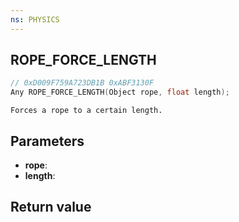 ```yaml
---
ns: PHYSICS
---
```

## ROPE_FORCE_LENGTH

```c
// 0xD009F759A723DB1B 0xABF3130F
Any ROPE_FORCE_LENGTH(Object rope, float length);
```

```
Forces a rope to a certain length.  
```

## Parameters
* **rope**: 
* **length**: 

## Return value
